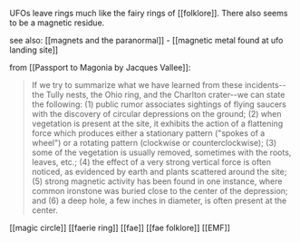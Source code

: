 UFOs leave rings much like the fairy rings of [[folklore]]. There also seems to be a magnetic residue.

see also:
[[magnets and the paranormal]] - [[magnetic metal found at ufo landing site]]

from [[Passport to Magonia by Jacques Vallee]]:
> If we try to summarize what we have learned from these incidents--the Tully nests, the Ohio ring, and the Charlton crater--we can state the following: (1) public rumor associates sightings of flying saucers with the discovery of circular depressions on the ground; (2) when vegetation is present at the site, it exhibits the action of a flattening force which produces either a stationary pattern ("spokes of a wheel") or a rotating pattern (clockwise or counterclockwise); (3) some of the vegetation is usually removed, sometimes with the roots, leaves, etc.; (4) the effect of a very strong vertical force is often noticed, as evidenced by earth and plants scattered around the site; (5) strong magnetic activity has been found in one instance, where common ironstone was buried close to the center of the depression; and (6) a deep hole, a few inches in diameter, is often present at the center.


[[magic circle]] [[faerie ring]] [[fae]] [[fae folklore]] [[EMF]]